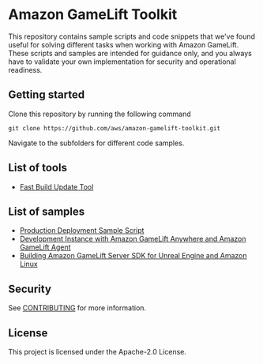 # Amazon GameLift Toolkit

This repository contains sample scripts and code snippets that we've found useful for solving different tasks when working with Amazon GameLift. These scripts and samples are intended for guidance only, and you always have to validate your own implementation for security and operational readiness.

## Getting started

Clone this repository by running the following command

```
git clone https://github.com/aws/amazon-gamelift-toolkit.git
```

Navigate to the subfolders for different code samples.

## List of tools

* [Fast Build Update Tool](/fast-build-update-tool/README.md)

## List of samples

* [Production Deployment Sample Script](/production-deployment-sample-script/README.md)
* [Development Instance with Amazon GameLift Anywhere and Amazon GameLift Agent](/development-instance-with-amazon-gamelift-anywhere-and-gamelift-agent/README.md)
* [Building Amazon GameLift Server SDK for Unreal Engine and Amazon Linux](/building-gamelift-server-sdk-for-unreal-engine-and-amazon-linux/)

## Security

See [CONTRIBUTING](CONTRIBUTING.md#security-issue-notifications) for more information.

## License

This project is licensed under the Apache-2.0 License.

